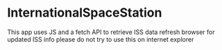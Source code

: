 # InternationalSpaceStation
This app uses JS and a fetch API to retrieve ISS data 
refresh browser for updated ISS info
please do not try to use this on internet explorer 
